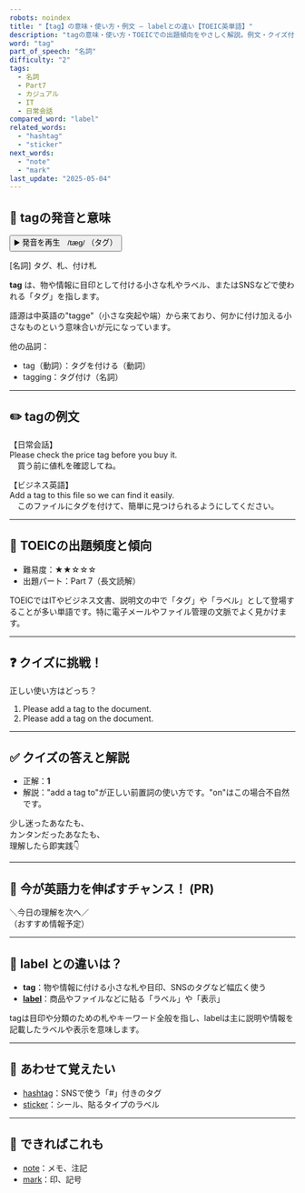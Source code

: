 ```yaml
---
robots: noindex
title: "【tag】の意味・使い方・例文 ― labelとの違い【TOEIC英単語】"
description: "tagの意味・使い方・TOEICでの出題傾向をやさしく解説。例文・クイズ付きでlabelとの違いもわかりやすく学べます。"
word: "tag"
part_of_speech: "名詞"
difficulty: "2"
tags:
  - 名詞
  - Part7
  - カジュアル
  - IT
  - 日常会話
compared_word: "label"
related_words:
  - "hashtag"
  - "sticker"
next_words:
  - "note"
  - "mark"
last_update: "2025-05-04"
---
```


## 🔰 tagの発音と意味

<button class="play-audio" onclick="playTTS('tag')">
  <span class="play-audio-main">
    ▶️ 発音を再生　/tæɡ/
  </span>
  <span class="play-audio-sub">
    （タグ）
  </span>
</button>

[名詞] タグ、札、付け札

**tag** は、物や情報に目印として付ける小さな札やラベル、またはSNSなどで使われる「タグ」を指します。

語源は中英語の"tagge"（小さな突起や端）から来ており、何かに付け加える小さなものという意味合いが元になっています。

他の品詞：  
- tag（動詞）：タグを付ける（動詞）
- tagging：タグ付け（名詞）

---

## ✏️ tagの例文

【日常会話】  
Please check the price tag before you buy it.  
　買う前に値札を確認してね。

【ビジネス英語】  
Add a tag to this file so we can find it easily.  
　このファイルにタグを付けて、簡単に見つけられるようにしてください。

---

## 🎯 TOEICの出題頻度と傾向

- 難易度：★★☆☆☆
- 出題パート：Part 7（長文読解）

TOEICではITやビジネス文書、説明文の中で「タグ」や「ラベル」として登場することが多い単語です。特に電子メールやファイル管理の文脈でよく見かけます。

---

## ❓ クイズに挑戦！

正しい使い方はどっち？

1. Please add a tag to the document.  
2. Please add a tag on the document.

---

## ✅ クイズの答えと解説

- 正解：**1**
- 解説："add a tag to"が正しい前置詞の使い方です。"on"はこの場合不自然です。

少し迷ったあなたも、  
カンタンだったあなたも、  
理解したら即実践👇️

---

## 🚀 今が英語力を伸ばすチャンス！ (PR)

<div class="info-center">
＼今日の理解を次へ／<br>  
（おすすめ情報予定）
</div>

---

## 🤔  label との違いは？

- **tag**：物や情報に付ける小さな札や目印、SNSのタグなど幅広く使う
- **[label](/label)**：商品やファイルなどに貼る「ラベル」や「表示」

tagは目印や分類のための札やキーワード全般を指し、labelは主に説明や情報を記載したラベルや表示を意味します。

---

## 🧩 あわせて覚えたい

- [hashtag](/hashtag)：SNSで使う「#」付きのタグ
- [sticker](/sticker)：シール、貼るタイプのラベル

---

## 📖 できればこれも

- [note](/note)：メモ、注記
- [mark](/mark)：印、記号

<!-- cvid: aid23_bid45 -->
